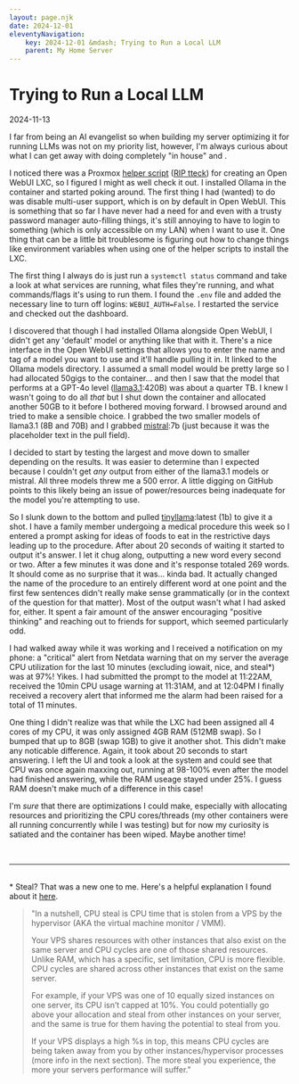 ```yaml
---
layout: page.njk
date: 2024-12-01
eleventyNavigation:
    key: 2024-12-01 &mdash; Trying to Run a Local LLM
    parent: My Home Server
---
```


# Trying to Run a Local LLM
<div class="post-date">2024-11-13</div>

I far from being an AI evangelist so when building my server optimizing it for running LLMs was not on my priority list, however, I'm always curious about what I can get away with doing completely "in house" and .

I noticed there was a Proxmox <a href="https://community-scripts.github.io/ProxmoxVE/scripts?id=openwebui">helper script</a> (<a href="https://github.com/community-scripts/ProxmoxVE/discussions/237">RIP tteck</a>) for creating an Open WebUI LXC, so I figured I might as well check it out. I installed Ollama in the container and started poking around. The first thing I had (wanted) to do was disable multi-user support, which is on by default in Open WebUI. This is something that so far I have never had a need for and even with a trusty password manager auto-filling things, it's still annoying to have to login to something (which is only accessible on my LAN) when I want to use it. One thing that can be a little bit troublesome is figuring out how to change things like environment variables when using one of the helper scripts to install the LXC.

The first thing I always do is just run a `systemctl status` command and take a look at what services are running, what files they're running, and what commands/flags it's using to run them. I found the `.env` file and added the necessary line to turn off logins: `WEBUI_AUTH=False`. I restarted the service and checked out the dashboard.

I discovered that though I had installed Ollama alongside Open WebUI, I didn't get any 'default' model or anything like that with it. There's a nice interface in the Open WebUI settings that allows you to enter the name and tag of a model you want to use and it'll handle pulling it in. It linked to the Ollama models directory. I assumed a small model would be pretty large so I had allocated 50gigs to the container... and then I saw that the model that performs at a GPT-4o level (<a href="https://ollama.com/library/llama3.1">llama3.1</a>:420B) was about a quarter TB. I knew I wasn't going to do all <i>that</i> but I shut down the container and allocated another 50GB to it before I bothered moving forward. I browsed around and tried to make a sensible choice. I grabbed the two smaller models of llama3.1 (8B and 70B) and I grabbed <a href="https://ollama.com/library/mistral">mistral</a>:7b (just because it was the placeholder text in the pull field).

I decided to start by testing the largest and move down to smaller depending on the results. It was easier to determine than I expected because I couldn't get <i>any</i> output from either of the llama3.1 models or mistral. All three models threw me a 500 error. A little digging on GitHub points to this likely being an issue of power/resources being inadequate for the model you're attempting to use.

So I slunk down to the bottom and pulled <a href="https://ollama.com/saikatkumardey/tinyllama">tinyllama</a>:latest (1b) to give it a shot. I have a family member undergoing a medical procedure this week so I entered a prompt asking for ideas of foods to eat in the restrictive days leading up to the procedure. After about 20 seconds of waiting it started to output it's answer. I let it chug along, outputting a new word every second or two. After a few minutes it was done and it's response totaled 269 words. It should come as no surprise that it was... kinda bad. It actually changed the name of the procedure to an entirely different word at one point and the first few sentences didn't really make sense grammatically (or in the context of the question for that matter). Most of the output wasn't what I had asked for, either. It spent a fair amount of the answer encouraging "positive thinking" and reaching out to friends for support, which seemed particularly odd.

I had walked away while it was working and I received a notification on my phone: a "critical" alert from Netdata warning that on my server the average CPU utilization for the last 10 minutes (excluding iowait, nice, and steal*) was at 97%! Yikes. I had submitted the prompt to the model at 11:22AM, received the 10min CPU usage warning at 11:31AM, and at 12:04PM I finally received a recovery alert that informed me the alarm had been raised for a total of 11 minutes.

One thing I didn't realize was that while the LXC had been assigned all 4 cores of my CPU, it was only assigned 4GB RAM (512MB swap). So I bumped that up to 8GB (swap 1GB) to give it another shot. This didn't make any noticable difference. Again, it took about 20 seconds to start answering. I left the UI and took a look at the system and could see that CPU was once again maxxing out, running at 98-100% even after the model had finished answering, while the RAM useage stayed under 25%. I guess RAM doesn't make much of a difference in this case!

I'm <i>sure</i> that there are optimizations I could make, especially with allocating resources and prioritizing the CPU cores/threads (my other containers were all running concurrently while I was testing) but for now my curiosity is satiated and the container has been wiped. Maybe another time!

<br>

---
<br>
* Steal? That was a new one to me. Here's a helpful explanation I found about it <a href="https://gridpane.com/kb/an-introduction-to-cpu-steal-i-o-wait-and-the-top-command/#cpu-steal">here</a>.
<blockquote>
"In a nutshell, CPU steal is CPU time that is stolen from a VPS by the hypervisor (AKA the virtual machine monitor / VMM).

Your VPS shares resources with other instances that also exist on the same server and CPU cycles are one of those shared resources. Unlike RAM, which has a specific, set limitation, CPU is more flexible. CPU cycles are shared across other instances that exist on the same server.

For example, if your VPS was one of 10 equally sized instances on one server, its CPU isn’t capped at 10%. You could potentially go above your allocation and steal from other instances on your server, and the same is true for them having the potential to steal from you.

If your VPS displays a high %s in top, this means CPU cycles are being taken away from you by other instances/hypervisor processes (more info in the next section). The more steal you experience, the more your servers performance will suffer."
</blockquote>

